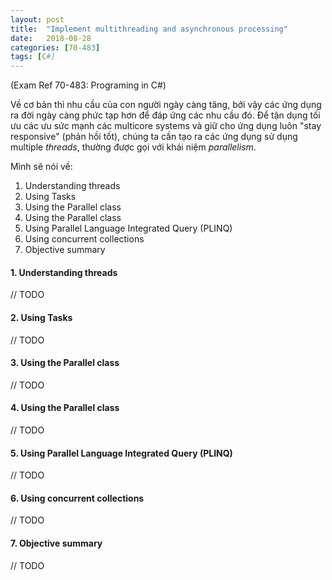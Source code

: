 ```yaml
---
layout: post
title:  "Implement multithreading and asynchronous processing"
date:   2018-08-28
categories: [70-483]
tags: [C#]
---
```




(Exam Ref 70-483: Programing in C#)

Về cơ bản thì nhu cầu của con người ngày càng tăng, bởi vậy các ứng dụng ra đời ngày càng phức tạp hơn để đáp ứng các nhu cầu đó. Để tận dụng tối ưu các ưu sức mạnh các multicore systems và giữ cho ứng dụng luôn "stay responsive" (phản hồi tốt), chúng ta cần tạo ra các ứng dụng sử dụng multiple *threads*, thường được gọi với khái niệm *parallelism*.

Mình sẽ nói về:
1. Understanding threads  
2. Using Tasks  
3. Using the Parallel class  
4. Using the Parallel class  
5. Using Parallel Language Integrated Query (PLINQ)  
6. Using concurrent collections  
7. Objective summary  

#### 1. Understanding threads  
// TODO

#### 2. Using Tasks  
// TODO

#### 3. Using the Parallel class  
// TODO

#### 4. Using the Parallel class  
// TODO

#### 5. Using Parallel Language Integrated Query (PLINQ)  
// TODO

#### 6. Using concurrent collections  
// TODO

#### 7. Objective summary  
// TODO